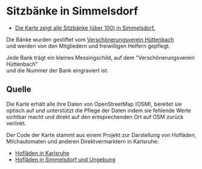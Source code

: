 # Sitzbänke in Simmelsdorf

* <a href="https://markus-bb.github.io/bench/">Die Karte zeigt alle Sitzbänke (über 100) in Simmelsdorf.</a>

Die Bänke wurden gestiftet vom <a href="http://www.fraenkischer-albverein.de/verein/die-gruppen/fremdenverkehrsverein-huettenbach">Verschönerungsverein Hüttenbach</a>
<br> und werden von den Mitgliedern und freiwilligen Helfern gepflegt.

Jede Bank trägt ein kleines Messingschild, auf dem "Verschönerungsverein Hüttenbach" 
<br> und die Nummer der Bank eingraviert ist.


<h2>Quelle</h2>

Die Karte erhält alle ihre Daten von OpenStreetMap (OSM), bereitet sie optisch auf und unterstützt die Pflege der Daten indem sie fehlende Werte sichtbar macht und direkt auf den entsprechenden Ort auf OSM zurück verlinkt.

Der Code der Karte stammt aus einem Projekt zur Darstellung von Hofläden, Milchautomaten und anderen Direktvermarktern in Karlsruhe:

* <a href="https://codeforkarlsruhe.github.io/direktvermarkter/">Hofläden in Karlsruhe</a>
* <a href="https://markus-bb.github.io/direktvermarkter/">Hofläden in Simmelsdorf und Ungebung</a>
